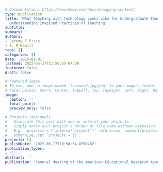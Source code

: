 ```yaml
---
# Documentation: https://wowchemy.com/docs/managing-content/
type: publication
title: 'What Teaching with Technology Looks Like for Undergraduate Teacher Candidates:
  Understanding Imagined Practices of Teaching'
subtitle: ''
summary: ''
authors:
- Jeremy F Price
- A. M Hewitt
tags: []
categories: []
date: '2015-01-01'
lastmod: 2022-06-17T12:50:55-07:00
featured: false
draft: false

# Featured image
# To use, add an image named `featured.jpg/png` to your page's folder.
# Focal points: Smart, Center, TopLeft, Top, TopRight, Left, Right, BottomLeft, Bottom, BottomRight.
image:
  caption: ''
  focal_point: ''
  preview_only: false

# Projects (optional).
#   Associate this post with one or more of your projects.
#   Simply enter your project's folder or file name without extension.
#   E.g. `projects = ["internal-project"]` references `content/project/deep-learning/index.md`.
#   Otherwise, set `projects = []`.
projects: []
publishDate: '2022-06-17T19:50:54.879049Z'
publication_types:
- '1'
abstract: ''
publication: '*Annual Meeting of the American Educational Research Association*'
---
```

